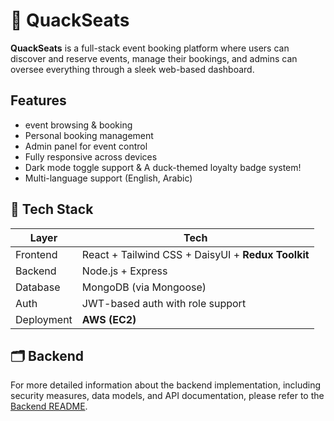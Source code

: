 # 🦆 QuackSeats

**QuackSeats** is a full-stack event booking platform where users can discover and reserve events, manage their bookings, and admins can oversee everything through a sleek web-based dashboard.

## Features

* event browsing & booking
* Personal booking management
* Admin panel for event control
* Fully responsive across devices
* Dark mode toggle support & A duck-themed loyalty badge system!
* Multi-language support (English, Arabic)

## 🧱 Tech Stack

| Layer      | Tech                                                 |
| ---------- | ---------------------------------------------------- |
| Frontend   | React + Tailwind CSS + DaisyUI + **Redux Toolkit** |
| Backend    | Node.js + Express                                    |
| Database   | MongoDB (via Mongoose)                               |
| Auth       | JWT-based auth with role support                     |
| Deployment | **AWS (EC2)**        |

## 🗂️ Backend

For more detailed information about the backend implementation, including security measures, data models, and API documentation, please refer to the [Backend README](./BE/README.md).
